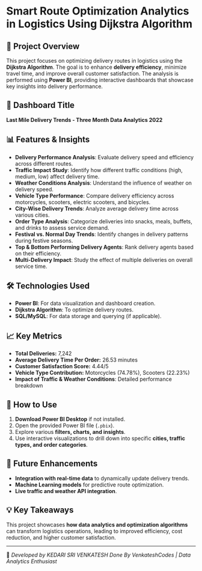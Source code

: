 # Smart Route Optimization Analytics in Logistics Using Dijkstra Algorithm

## 📌 Project Overview
This project focuses on optimizing delivery routes in logistics using the **Dijkstra Algorithm**. The goal is to enhance **delivery efficiency**, minimize travel time, and improve overall customer satisfaction. The analysis is performed using **Power BI**, providing interactive dashboards that showcase key insights into delivery performance.

## 📌 Dashboard Title
**Last Mile Delivery Trends - Three Month Data Analytics 2022**

## 📊 Features & Insights
- **Delivery Performance Analysis**: Evaluate delivery speed and efficiency across different routes.
- **Traffic Impact Study**: Identify how different traffic conditions (high, medium, low) affect delivery time.
- **Weather Conditions Analysis**: Understand the influence of weather on delivery speed.
- **Vehicle Type Performance**: Compare delivery efficiency across motorcycles, scooters, electric scooters, and bicycles.
- **City-Wise Delivery Trends**: Analyze average delivery time across various cities.
- **Order Type Analysis**: Categorize deliveries into snacks, meals, buffets, and drinks to assess service demand.
- **Festival vs. Normal Day Trends**: Identify changes in delivery patterns during festive seasons.
- **Top & Bottom Performing Delivery Agents**: Rank delivery agents based on their efficiency.
- **Multi-Delivery Impact**: Study the effect of multiple deliveries on overall service time.

## 🛠️ Technologies Used
- **Power BI**: For data visualization and dashboard creation.
- **Dijkstra Algorithm**: To optimize delivery routes.
- **SQL/MySQL**: For data storage and querying (if applicable).

## 📈 Key Metrics
- **Total Deliveries:** 7,242
- **Average Delivery Time Per Order:** 26.53 minutes
- **Customer Satisfaction Score:** 4.44/5
- **Vehicle Type Contribution:** Motorcycles (74.78%), Scooters (22.23%)
- **Impact of Traffic & Weather Conditions**: Detailed performance breakdown

## 📌 How to Use
1. **Download Power BI Desktop** if not installed.
2. Open the provided Power BI file (`.pbix`).
3. Explore various **filters, charts, and insights**.
4. Use interactive visualizations to drill down into specific **cities, traffic types, and order categories**.

## 📢 Future Enhancements
- **Integration with real-time data** to dynamically update delivery trends.
- **Machine Learning models** for predictive route optimization.
- **Live traffic and weather API integration**.

## 💡 Key Takeaways
This project showcases **how data analytics and optimization algorithms** can transform logistics operations, leading to improved efficiency, cost reduction, and higher customer satisfaction.

---

🚀 *Developed by KEDARI SRI VENKATESH Done By VenkateshCodes | Data Analytics Enthusiast*

